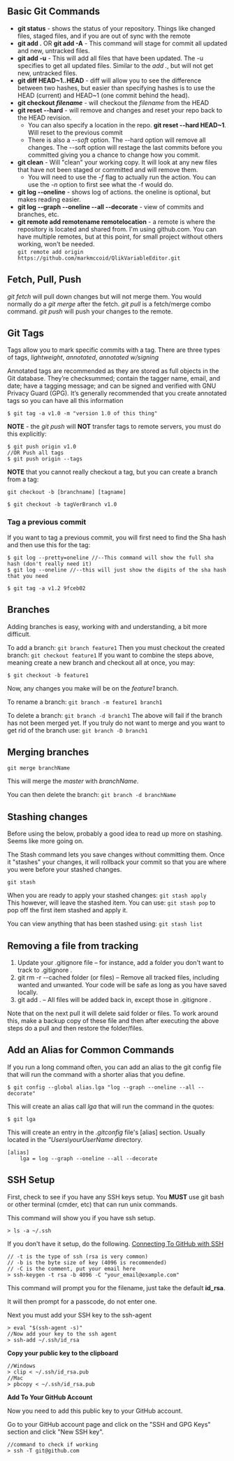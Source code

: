## Basic Git Commands

- **git status** - shows the status of your repository.  Things like changed files, staged files, and if you are out of sync with the remote
- **git add .** OR **git add -A** - This command will stage for commit all updated and new, untracked files.  
- **git add -u** - This will add all files that have been updated. The -u specifies to get all updated files. Similar to the *add .*, but will not get new, untracked files.
- **git diff HEAD~1..HEAD** - diff will allow you to see the difference between two hashes, but easier than specifying hashes is to use the HEAD (current) and HEAD~1 (one commit behind the head).
- **git checkout *filename*** - will checkout the *filename* from the HEAD
- **git reset --hard** - will remove and changes and reset your repo back to the HEAD revision.
  - You can also specify a location in the repo.  **git reset --hard HEAD~1**.  Will reset to the previous commit
  - There is also a *--soft* option.  The --hard option will remove all changes.  The --soft option will restage the last commits before you committed giving you a chance to change how you commit.
- **git clean** - Will "clean" your working copy.  It will look at any new files that have not been staged or committed and will remove them.  
  - You will need to use the *-f* flag to actually run the action.  You can use the *-n* option to first see what the -f would do.
- **git log --oneline** - shows log of actions.  the oneline is optional, but makes reading easier.
- **git log --graph --oneline --all --decorate** - view of commits and branches, etc.
- **git remote add remotename remotelocation** - a remote is where the repository is located and shared from.  I'm using github.com.  You can have multiple remotes, but at this point, for small project without others working, won't be needed.  
  ```git remote add origin https://github.com/markmccoid/QlikVariableEditor.git```

## Fetch, Pull, Push
*git fetch* will pull down changes but will not merge them.  You would normally do a *git merge* after the fetch.
*git pull* is a fetch/merge combo command.
*git push* will push your changes to the remote.

## Git Tags
Tags allow you to mark specific commits with a tag.
There are three types of tags, *lightweight*, *annotated*, *annotated w/signing*

Annotated tags are recommended as they are stored as full objects in the Git database. They’re checksummed; contain the tagger name, email, and date; have a tagging message; and can be signed and verified with GNU Privacy Guard (GPG). It’s generally recommended that you create annotated tags so you can have all this information

```git
$ git tag -a v1.0 -m "version 1.0 of this thing"
```
**NOTE** - the *git push* will **NOT** transfer tags to remote servers, you must do this explicitly:

```git
$ git push origin v1.0
//OR Push all tags
$ git push origin --tags
```

**NOTE** that you cannot really checkout a tag, but you can create a branch from a tag:

`git checkout -b [branchname] [tagname]`

```git
$ git checkout -b tagVerBranch v1.0
```

### Tag a previous commit
If you want to tag a previous commit, you will first need to find the Sha hash and then use this for the tag:

```git
$ git log --pretty=oneline //--This command will show the full sha hash (don't really need it)
$ git log --oneline //--this will just show the digits of the sha hash that you need

$ git tag -a v1.2 9fceb02
```

## Branches
Adding branches is easy, working with and understanding, a bit more difficult.

To add a branch: `git branch feature1`
Then you must checkout the created branch: `git checkout feature1`
If you want to combine the steps above, meaning create a new branch and checkout all at once, you may:

```
$ git checkout -b feature1
```

Now, any changes you make will be on the *feature1* branch.

To rename a branch: `git branch -m feature1 branch1`

To delete a branch: `git branch -d branch1`
The above will fail if the branch has not been merged yet.  If you truly do not want to merge and you want to get rid of the branch use: `git branch -D branch1`

## Merging branches
`git merge branchName`

This will merge the *master* with *branchName*.

You can then delete the branch: `git branch -d branchName`

## Stashing changes
Before using the below, probably a good idea to read up more on stashing.  Seems like more going on.

The Stash command lets you save changes without committing them.  Once it "stashes" your changes, it will rollback your commit so that you are where you were before your stashed changes.

`git stash`

When you are ready to apply your stashed changes: `git stash apply`  
This however, will leave the stashed item.  You can use: `git stash pop` to pop off the first item stashed and apply it.  

You can view anything that has been stashed using: `git stash list`

## Removing a file from tracking
1. Update your .gitignore file – for instance, add a folder you don't want to track to .gitignore .
2. git rm -r --cached folder (or files) – Remove all tracked files, including wanted and unwanted. Your code will be safe as long as you have saved locally.
3. git add . – All files will be added back in, except those in .gitignore .

Note that on the next pull it will delete said folder or files. To work around this, make a backup copy of these file and then after executing the above steps do a pull and then restore the folder/files.

## Add an Alias for Common Commands
If you run a long command often, you can add an alias to the git config file that will run the command with a shorter alias that you define.

```git
$ git config --global alias.lga "log --graph --oneline --all --decorate"
```

This will create an alias call *lga* that will run the command in the quotes:

```git
$ git lga
```

This will create an entry in the *.gitconfig* file's [alias] section.  Usually located in the *"Users\yourUserName* directory.
```git
[alias]
	lga = log --graph --oneline --all --decorate
```
## SSH Setup

First, check to see if you have any SSH keys setup.  You **MUST** use git bash or other terminal (cmder, etc) that can run unix commands.

This command will show you if you have ssh setup.  

```
> ls -a ~/.ssh
```

If you don't have it setup, do the following. [Connecting To GitHub with SSH](https://help.github.com/articles/connecting-to-github-with-ssh/)

```
// -t is the type of ssh (rsa is very common)
// -b is the byte size of key (4096 is recommended)
// -C is the comment, put your email here
> ssh-keygen -t rsa -b 4096 -C "your_email@example.com"
```

This command will prompt you for the filename, just take the default **id_rsa**.

It will then prompt for a passcode, do not enter one.

Next you must add your SSH key to the ssh-agent

```
> eval "$(ssh-agent -s)"
//Now add your key to the ssh agent
> ssh-add ~/.ssh/id_rsa
```

**Copy your public key to the clipboard**

```
//Windows
> clip < ~/.ssh/id_rsa.pub
//Mac
> pbcopy < ~/.ssh/id_rsa.pub
```

**Add To Your GitHub Account**

Now you need to add this public key to your GitHub account.

Go to your GitHub account page and click on the "SSH and GPG Keys" section and click "New SSH key".

```
//command to check if working
> ssh -T git@github.com
```



